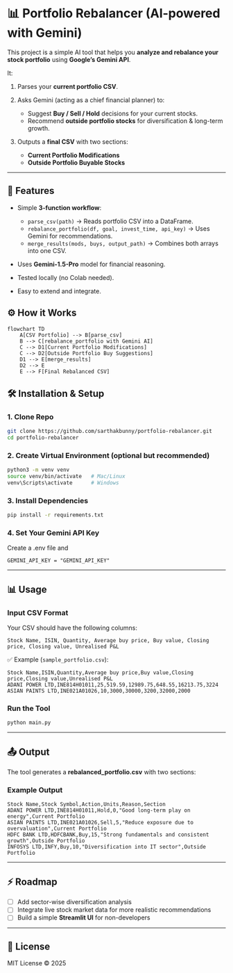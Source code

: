 # 📊 Portfolio Rebalancer (AI-powered with Gemini)

This project is a simple AI tool that helps you **analyze and rebalance your stock portfolio** using **Google’s Gemini API**.

It:

1. Parses your **current portfolio CSV**.
2. Asks Gemini (acting as a chief financial planner) to:

   * Suggest **Buy / Sell / Hold** decisions for your current stocks.
   * Recommend **outside portfolio stocks** for diversification & long-term growth.
3. Outputs a **final CSV** with two sections:

   * **Current Portfolio Modifications**
   * **Outside Portfolio Buyable Stocks**

---

## 🚀 Features

* Simple **3-function workflow**:

  * `parse_csv(path)` → Reads portfolio CSV into a DataFrame.
  * `rebalance_portfolio(df, goal, invest_time, api_key)` → Uses Gemini for recommendations.
  * `merge_results(mods, buys, output_path)` → Combines both arrays into one CSV.
* Uses **Gemini-1.5-Pro** model for financial reasoning.
* Tested locally (no Colab needed).
* Easy to extend and integrate.

## ⚙️ How it Works

```mermaid
flowchart TD
    A[CSV Portfolio] --> B[parse_csv]
    B --> C[rebalance_portfolio with Gemini AI]
    C --> D1[Current Portfolio Modifications]
    C --> D2[Outside Portfolio Buy Suggestions]
    D1 --> E[merge_results]
    D2 --> E
    E --> F[Final Rebalanced CSV]
```

## 🛠️ Installation & Setup

### 1. Clone Repo

```bash
git clone https://github.com/sarthakbunny/portfolio-rebalancer.git
cd portfolio-rebalancer
```

### 2. Create Virtual Environment (optional but recommended)

```bash
python3 -m venv venv
source venv/bin/activate   # Mac/Linux
venv\Scripts\activate      # Windows
```

### 3. Install Dependencies

```bash
pip install -r requirements.txt
```

### 4. Set Your Gemini API Key

Create a \.env file and
```env
GEMINI_API_KEY = "GEMINI_API_KEY"
```

---

## 📊 Usage

### Input CSV Format

Your CSV should have the following columns:

```
Stock Name, ISIN, Quantity, Average buy price, Buy value, Closing price, Closing value, Unrealised P&L
```

✅ Example (`sample_portfolio.csv`):

```csv
Stock Name,ISIN,Quantity,Average buy price,Buy value,Closing price,Closing value,Unrealised P&L
ADANI POWER LTD,INE814H01011,25,519.59,12989.75,648.55,16213.75,3224
ASIAN PAINTS LTD,INE021A01026,10,3000,30000,3200,32000,2000
```

### Run the Tool

```bash
python main.py
```

---

## 📤 Output

The tool generates a **rebalanced\_portfolio.csv** with two sections:

### Example Output

```csv
Stock Name,Stock Symbol,Action,Units,Reason,Section
ADANI POWER LTD,INE814H01011,Hold,0,"Good long-term play on energy",Current Portfolio
ASIAN PAINTS LTD,INE021A01026,Sell,5,"Reduce exposure due to overvaluation",Current Portfolio
HDFC BANK LTD,HDFCBANK,Buy,15,"Strong fundamentals and consistent growth",Outside Portfolio
INFOSYS LTD,INFY,Buy,10,"Diversification into IT sector",Outside Portfolio
```

---

## ⚡ Roadmap

* [ ] Add sector-wise diversification analysis
* [ ] Integrate live stock market data for more realistic recommendations
* [ ] Build a simple **Streamlit UI** for non-developers

---

## 📝 License

MIT License © 2025
